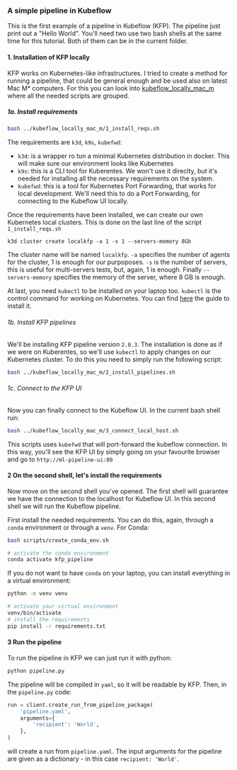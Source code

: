 ### A simple pipeline in Kubeflow

This is the first example of a pipeline in Kubeflow (KFP). The pipeline just print out a "Hello World".
You'll need two use two bash shells at the same time for this tutorial. Both of them can be in the current folder.


#### 1. Installation of KFP locally

KFP works on Kubernetes-like infrastructures. I tried to create a method for running a pipeline, that could be general enough and be used also on latest Mac M* computers. For this you can look into [kubeflow_locally_mac_m](../kubeflow_locally_mac_m/) where all the needed scripts are grouped.

##### 1a. Install requirements

```bash
bash ../kubeflow_locally_mac_m/1_install_reqs.sh
```

The requirements are `k3d`, `k9s`, `kubefwd`:
- `k3d`: is a wrapper ro tun a minimal Kubernetes distribution in docker. This will make sure our environment looks like Kubernetes
- `k9s`: this is a CLI tool for Kuberentes. We won't use it direclty, but it's needed for installing all the necessary requirements on the system.
- `kubefwd`: this is a tool for Kubernetes Port Forwarding, that works for local development.  We'll need this to do a Port Forwarding, for connecting to the Kubeflow UI locally.

Once the requirements have been installed, we can create our own Kubernetes local clusters. This is done on the last line of the script `1_install_reqs.sh`
```
k3d cluster create localkfp -a 1 -s 1 --servers-memory 8Gb
```
The cluster name will be named `localkfp`. `-a` specifies the number of agents for the cluster, 1 is enough for our purpoposes. `-s` is the number of servers, this is useful for multi-servers tests, but, again, 1 is enough. Finally `--servers-memory` specifies the memory of the server, where 8 GB is enough.

At last, you need `kubectl` to be installed on your laptop too. `kubectl` is the control command for working on Kubernetes. You can find [here](https://kubernetes.io/docs/tasks/tools/install-kubectl-macos/) the guide to install it.

###### 1b. Install KFP pipelines

We'll be installing KFP pipeline version `2.0.3`. The installation is done as if we were on Kuberentes, so we'll use `kubectl` to apply changes on our Kubernetes cluster.
To do this you need to simply run the following script:
```bash
bash ../kubeflow_locally_mac_m/2_install_pipelines.sh
```

###### 1c. Connect to the KFP UI

Now you can finally connect to the Kubeflow UI. In the current bash shell run:
```bash
bash ../kubeflow_locally_mac_m/3_connect_local_host.sh
```

This scripts uses `kubefwd` that will port-forward the kubeflow connection. In this way, you'll see the KFP UI by simply going on your favourite browser and go to `http://ml-pipeline-ui:80`


#### 2 On the second shell, let's install the requirements

Now move on the second shell you've opened. The first shell will guarantee we have the connection to the localhost for Kubeflow UI. In this second shell we will run the Kubeflow pipeline.

First install the needed requirements. You can do this, again, through a `conda` environment or through a `venv`.
For Conda:

```bash
bash scripts/create_conda_env.sh

# activate the conda environment
conda activate kfp_pipeline
```

If you do not want to have `conda` on your laptop, you can install everything in a virtual environment:
```bash
python -m venv venv

# activate your virtual environment
venv/bin/activate
# install the requirements
pip install -r requirements.txt
```

#### 3 Run the pipeline

To run the pipeline in KFP we can just run it with python:
```bash
python pipeline.py
```
The pipeline will be compiled in `yaml`, so it will be readable by KFP. Then, in the `pipeline.py` code:
```python
run = client.create_run_from_pipeline_package(
    'pipeline.yaml',
    arguments={
        'recipient': 'World',
    },
)
```
will create a run from `pipeline.yaml`. The input arguments for the pipeline are given as a dictionary - in this case `recipient: 'World'`.